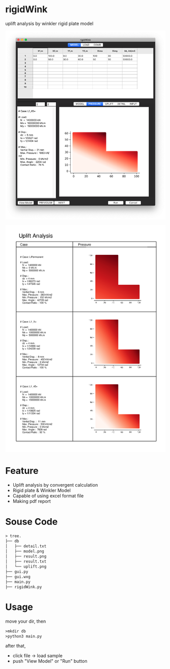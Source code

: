 # rigidWink

uplift analysis by winkler rigid plate model

![Image](./images/rigidWink.png)

![Image](./images/sample.png)

# Feature
- Uplift analysis by convergent calculation
- Rigid plate & Winkler Model
- Capable of using excel format file
- Making pdf report

# Souse Code

``` shell
> tree.
├── db
│   ├── detail.txt
│   ├── model.png
│   ├── result.png
│   ├── result.txt
│   └── uplift.png
├── gui.py
├── gui.wxg
├── main.py
├── rigidWink.py
```
# Usage

move your dir, then

``` shell
>mkdir db
>python3 main.py
```

after that,
- click file -> load sample
- push "View Model" or "Run" button
